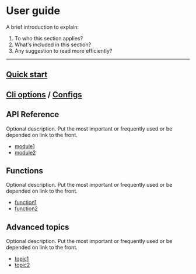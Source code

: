 # User guide

A brief introduction to explain:

1. To who this section applies?
2. What's included in this section?
3. Any suggestion to read more efficiently?

---

## [Quick start](./quick-start.md)


## [Cli options](./cli-options.md) / [Configs](./configs.md)


## API Reference

Optional description. Put the most important or frequently used or be depended on link to the front.

- [module1](./api/example.md)
- [module2](./api/example.md)

## Functions

Optional description. Put the most important or frequently used or be depended on link to the front.

- [function1](./functions/example.md)
- [function2](./functions/example.md)

## Advanced topics

Optional description. Put the most important or frequently used or be depended on link to the front.

- [topic1](link-to-topics)
- [topic2](link-to-topics)